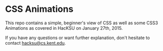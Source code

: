 # CSS Animations

This repo contains a simple, beginner's view of CSS as well as some CSS3 Animations as covered in HacKSU on January 27th, 2015.  

If you have any questions or want further explanation, don't hesitate to contact hacksu@cs.kent.edu. 
